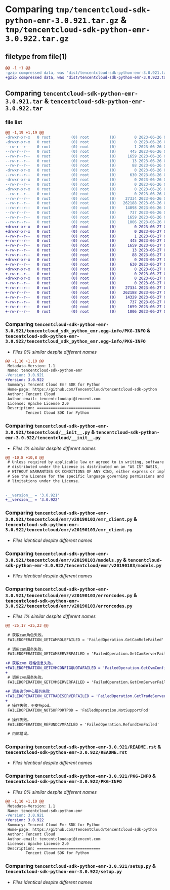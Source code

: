 # Comparing `tmp/tencentcloud-sdk-python-emr-3.0.921.tar.gz` & `tmp/tencentcloud-sdk-python-emr-3.0.922.tar.gz`

## filetype from file(1)

```diff
@@ -1 +1 @@
-gzip compressed data, was "dist/tencentcloud-sdk-python-emr-3.0.921.tar", last modified: Mon Jun 26 00:23:59 2023, max compression
+gzip compressed data, was "dist/tencentcloud-sdk-python-emr-3.0.922.tar", last modified: Tue Jun 27 00:24:22 2023, max compression
```

## Comparing `tencentcloud-sdk-python-emr-3.0.921.tar` & `tencentcloud-sdk-python-emr-3.0.922.tar`

### file list

```diff
@@ -1,19 +1,19 @@
-drwxr-xr-x   0 root         (0) root         (0)        0 2023-06-26 00:23:59.000000 tencentcloud-sdk-python-emr-3.0.921/
-drwxr-xr-x   0 root         (0) root         (0)        0 2023-06-26 00:23:59.000000 tencentcloud-sdk-python-emr-3.0.921/tencentcloud_sdk_python_emr.egg-info/
--rw-r--r--   0 root         (0) root         (0)        1 2023-06-26 00:23:58.000000 tencentcloud-sdk-python-emr-3.0.921/tencentcloud_sdk_python_emr.egg-info/dependency_links.txt
--rw-r--r--   0 root         (0) root         (0)      445 2023-06-26 00:23:58.000000 tencentcloud-sdk-python-emr-3.0.921/tencentcloud_sdk_python_emr.egg-info/SOURCES.txt
--rw-r--r--   0 root         (0) root         (0)     1659 2023-06-26 00:23:58.000000 tencentcloud-sdk-python-emr-3.0.921/tencentcloud_sdk_python_emr.egg-info/PKG-INFO
--rw-r--r--   0 root         (0) root         (0)       13 2023-06-26 00:23:58.000000 tencentcloud-sdk-python-emr-3.0.921/tencentcloud_sdk_python_emr.egg-info/top_level.txt
--rw-r--r--   0 root         (0) root         (0)       88 2023-06-26 00:23:59.000000 tencentcloud-sdk-python-emr-3.0.921/setup.cfg
-drwxr-xr-x   0 root         (0) root         (0)        0 2023-06-26 00:23:58.000000 tencentcloud-sdk-python-emr-3.0.921/tencentcloud/
--rw-r--r--   0 root         (0) root         (0)      630 2023-06-26 00:23:58.000000 tencentcloud-sdk-python-emr-3.0.921/tencentcloud/__init__.py
-drwxr-xr-x   0 root         (0) root         (0)        0 2023-06-26 00:23:58.000000 tencentcloud-sdk-python-emr-3.0.921/tencentcloud/emr/
--rw-r--r--   0 root         (0) root         (0)        0 2023-06-26 00:23:58.000000 tencentcloud-sdk-python-emr-3.0.921/tencentcloud/emr/__init__.py
-drwxr-xr-x   0 root         (0) root         (0)        0 2023-06-26 00:23:59.000000 tencentcloud-sdk-python-emr-3.0.921/tencentcloud/emr/v20190103/
--rw-r--r--   0 root         (0) root         (0)        0 2023-06-26 00:23:58.000000 tencentcloud-sdk-python-emr-3.0.921/tencentcloud/emr/v20190103/__init__.py
--rw-r--r--   0 root         (0) root         (0)    27334 2023-06-26 00:23:58.000000 tencentcloud-sdk-python-emr-3.0.921/tencentcloud/emr/v20190103/emr_client.py
--rw-r--r--   0 root         (0) root         (0)   262188 2023-06-26 00:23:58.000000 tencentcloud-sdk-python-emr-3.0.921/tencentcloud/emr/v20190103/models.py
--rw-r--r--   0 root         (0) root         (0)    14098 2023-06-26 00:23:58.000000 tencentcloud-sdk-python-emr-3.0.921/tencentcloud/emr/v20190103/errorcodes.py
--rw-r--r--   0 root         (0) root         (0)      737 2023-06-26 00:23:58.000000 tencentcloud-sdk-python-emr-3.0.921/README.rst
--rw-r--r--   0 root         (0) root         (0)     1659 2023-06-26 00:23:59.000000 tencentcloud-sdk-python-emr-3.0.921/PKG-INFO
--rw-r--r--   0 root         (0) root         (0)     1006 2023-06-26 00:23:58.000000 tencentcloud-sdk-python-emr-3.0.921/setup.py
+drwxr-xr-x   0 root         (0) root         (0)        0 2023-06-27 00:24:22.000000 tencentcloud-sdk-python-emr-3.0.922/
+drwxr-xr-x   0 root         (0) root         (0)        0 2023-06-27 00:24:22.000000 tencentcloud-sdk-python-emr-3.0.922/tencentcloud_sdk_python_emr.egg-info/
+-rw-r--r--   0 root         (0) root         (0)        1 2023-06-27 00:24:22.000000 tencentcloud-sdk-python-emr-3.0.922/tencentcloud_sdk_python_emr.egg-info/dependency_links.txt
+-rw-r--r--   0 root         (0) root         (0)      445 2023-06-27 00:24:22.000000 tencentcloud-sdk-python-emr-3.0.922/tencentcloud_sdk_python_emr.egg-info/SOURCES.txt
+-rw-r--r--   0 root         (0) root         (0)     1659 2023-06-27 00:24:22.000000 tencentcloud-sdk-python-emr-3.0.922/tencentcloud_sdk_python_emr.egg-info/PKG-INFO
+-rw-r--r--   0 root         (0) root         (0)       13 2023-06-27 00:24:22.000000 tencentcloud-sdk-python-emr-3.0.922/tencentcloud_sdk_python_emr.egg-info/top_level.txt
+-rw-r--r--   0 root         (0) root         (0)       88 2023-06-27 00:24:22.000000 tencentcloud-sdk-python-emr-3.0.922/setup.cfg
+drwxr-xr-x   0 root         (0) root         (0)        0 2023-06-27 00:24:22.000000 tencentcloud-sdk-python-emr-3.0.922/tencentcloud/
+-rw-r--r--   0 root         (0) root         (0)      630 2023-06-27 00:24:22.000000 tencentcloud-sdk-python-emr-3.0.922/tencentcloud/__init__.py
+drwxr-xr-x   0 root         (0) root         (0)        0 2023-06-27 00:24:22.000000 tencentcloud-sdk-python-emr-3.0.922/tencentcloud/emr/
+-rw-r--r--   0 root         (0) root         (0)        0 2023-06-27 00:24:22.000000 tencentcloud-sdk-python-emr-3.0.922/tencentcloud/emr/__init__.py
+drwxr-xr-x   0 root         (0) root         (0)        0 2023-06-27 00:24:22.000000 tencentcloud-sdk-python-emr-3.0.922/tencentcloud/emr/v20190103/
+-rw-r--r--   0 root         (0) root         (0)        0 2023-06-27 00:24:22.000000 tencentcloud-sdk-python-emr-3.0.922/tencentcloud/emr/v20190103/__init__.py
+-rw-r--r--   0 root         (0) root         (0)    27334 2023-06-27 00:24:22.000000 tencentcloud-sdk-python-emr-3.0.922/tencentcloud/emr/v20190103/emr_client.py
+-rw-r--r--   0 root         (0) root         (0)   262188 2023-06-27 00:24:22.000000 tencentcloud-sdk-python-emr-3.0.922/tencentcloud/emr/v20190103/models.py
+-rw-r--r--   0 root         (0) root         (0)    14329 2023-06-27 00:24:22.000000 tencentcloud-sdk-python-emr-3.0.922/tencentcloud/emr/v20190103/errorcodes.py
+-rw-r--r--   0 root         (0) root         (0)      737 2023-06-27 00:24:22.000000 tencentcloud-sdk-python-emr-3.0.922/README.rst
+-rw-r--r--   0 root         (0) root         (0)     1659 2023-06-27 00:24:22.000000 tencentcloud-sdk-python-emr-3.0.922/PKG-INFO
+-rw-r--r--   0 root         (0) root         (0)     1006 2023-06-27 00:24:22.000000 tencentcloud-sdk-python-emr-3.0.922/setup.py
```

### Comparing `tencentcloud-sdk-python-emr-3.0.921/tencentcloud_sdk_python_emr.egg-info/PKG-INFO` & `tencentcloud-sdk-python-emr-3.0.922/tencentcloud_sdk_python_emr.egg-info/PKG-INFO`

 * *Files 0% similar despite different names*

```diff
@@ -1,10 +1,10 @@
 Metadata-Version: 1.1
 Name: tencentcloud-sdk-python-emr
-Version: 3.0.921
+Version: 3.0.922
 Summary: Tencent Cloud Emr SDK for Python
 Home-page: https://github.com/TencentCloud/tencentcloud-sdk-python
 Author: Tencent Cloud
 Author-email: tencentcloudapi@tencent.com
 License: Apache License 2.0
 Description: ============================
         Tencent Cloud SDK for Python
```

### Comparing `tencentcloud-sdk-python-emr-3.0.921/tencentcloud/__init__.py` & `tencentcloud-sdk-python-emr-3.0.922/tencentcloud/__init__.py`

 * *Files 1% similar despite different names*

```diff
@@ -10,8 +10,8 @@
 # Unless required by applicable law or agreed to in writing, software
 # distributed under the License is distributed on an "AS IS" BASIS,
 # WITHOUT WARRANTIES OR CONDITIONS OF ANY KIND, either express or implied.
 # See the License for the specific language governing permissions and
 # limitations under the License.
 
 
-__version__ = '3.0.921'
+__version__ = '3.0.922'
```

### Comparing `tencentcloud-sdk-python-emr-3.0.921/tencentcloud/emr/v20190103/emr_client.py` & `tencentcloud-sdk-python-emr-3.0.922/tencentcloud/emr/v20190103/emr_client.py`

 * *Files identical despite different names*

### Comparing `tencentcloud-sdk-python-emr-3.0.921/tencentcloud/emr/v20190103/models.py` & `tencentcloud-sdk-python-emr-3.0.922/tencentcloud/emr/v20190103/models.py`

 * *Files identical despite different names*

### Comparing `tencentcloud-sdk-python-emr-3.0.921/tencentcloud/emr/v20190103/errorcodes.py` & `tencentcloud-sdk-python-emr-3.0.922/tencentcloud/emr/v20190103/errorcodes.py`

 * *Files 1% similar despite different names*

```diff
@@ -25,17 +25,23 @@
 
 # 获取cam角色失败。
 FAILEDOPERATION_GETCAMROLEFAILED = 'FailedOperation.GetCamRoleFailed'
 
 # 调用cam服务失败。
 FAILEDOPERATION_GETCAMSERVERFAILED = 'FailedOperation.GetCamServerFailed'
 
+# 获取cvm 规格信息失败。
+FAILEDOPERATION_GETCVMCONFIGQUOTAFAILED = 'FailedOperation.GetCvmConfigQuotaFailed'
+
 # 调用cvm服务失败。
 FAILEDOPERATION_GETCVMSERVERFAILED = 'FailedOperation.GetCvmServerFailed'
 
+# 调去询价中心服务失败
+FAILEDOPERATION_GETTRADESERVERFAILED = 'FailedOperation.GetTradeServerFailed'
+
 # 操作失败，不支持pod。
 FAILEDOPERATION_NOTSUPPORTPOD = 'FailedOperation.NotSupportPod'
 
 # 操作失败。
 FAILEDOPERATION_REFUNDCVMFAILED = 'FailedOperation.RefundCvmFailed'
 
 # 内部错误。
```

### Comparing `tencentcloud-sdk-python-emr-3.0.921/README.rst` & `tencentcloud-sdk-python-emr-3.0.922/README.rst`

 * *Files identical despite different names*

### Comparing `tencentcloud-sdk-python-emr-3.0.921/PKG-INFO` & `tencentcloud-sdk-python-emr-3.0.922/PKG-INFO`

 * *Files 0% similar despite different names*

```diff
@@ -1,10 +1,10 @@
 Metadata-Version: 1.1
 Name: tencentcloud-sdk-python-emr
-Version: 3.0.921
+Version: 3.0.922
 Summary: Tencent Cloud Emr SDK for Python
 Home-page: https://github.com/TencentCloud/tencentcloud-sdk-python
 Author: Tencent Cloud
 Author-email: tencentcloudapi@tencent.com
 License: Apache License 2.0
 Description: ============================
         Tencent Cloud SDK for Python
```

### Comparing `tencentcloud-sdk-python-emr-3.0.921/setup.py` & `tencentcloud-sdk-python-emr-3.0.922/setup.py`

 * *Files identical despite different names*

